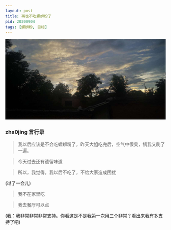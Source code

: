 ```yaml
---
layout: post
title: 再也不吃螺蛳粉了
pid: 20200904
tags: [螺蛳粉, 目标]
---
```


![](/uploads/2020/09/02-sunset.jpeg)



### zha0jing 言行录



> 我以后应该是不会吃螺蛳粉了，昨天大姐吃完后，空气中很臭，锅我又刷了一遍。

> 今天过去还有遗留味道

> 所以，我觉得，我以后不吃了，不给大家造成困扰

(过了一会儿)

> 我不在家里吃

> 我去餐厅可以点

(我：我非常非常非常支持。你看这是不是我第一次用三个非常？看出来我有多支持了吧)